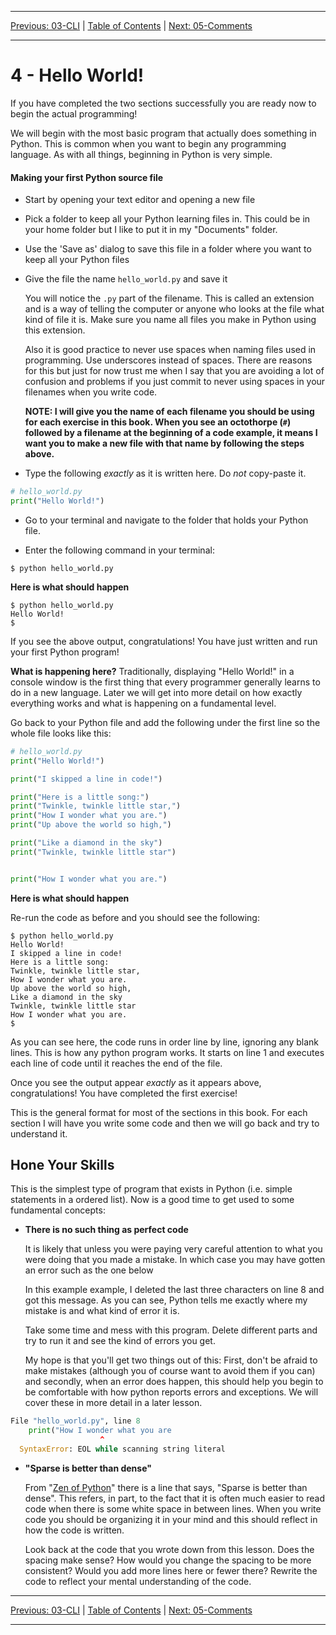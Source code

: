 <!-- Navigation -->

---

[Previous: 03-CLI](./03-CLI.md) | [Table of Contents](./00-Table-of-Contents.md) | [Next: 05-Comments](./05-Comments.md)

---
<!-- End Navigation -->

# 4 - Hello World!

If you have completed the two sections successfully you are ready now to begin 
the actual programming!

We will begin with the most basic program that actually does something in 
Python. This is common when you want to begin any programming language. As with
all things, beginning in Python is very simple.

#### Making your first Python source file

- Start by opening your text editor and opening a new file

- Pick a folder to keep all your Python learning files in. This could be in your home folder but I like to put it in my "Documents" folder.

- Use the 'Save as' dialog to save this file in a folder where you want to keep all
   your Python files

- Give the file the name `hello_world.py` and save it

   You will notice the `.py` part of the filename. This is called an extension and 
   is a way of telling the computer or anyone who looks at the file what kind of 
   file it is. Make sure you name all files you make in Python using this extension.

   Also it is good practice to never use spaces when naming files used in
   programming. Use underscores instead of spaces. There are reasons for this but 
   just for now trust me when I say that you are avoiding a lot of confusion and 
   problems if you just commit to never using spaces in your filenames when you 
   write code.

   **NOTE: I will give you the name of each filename you should be using for each
   exercise in this book. When you see an octothorpe (`#`) followed by a filename at the beginning of a code example, it means I want you to make a new file with that name by following the steps above.**

- Type the following *exactly* as it is written here. Do *not* copy-paste it.

```python
# hello_world.py
print("Hello World!")
```

- Go to your terminal and navigate to the folder that holds your Python file.

- Enter the following command in your terminal:

```
$ python hello_world.py
```

**Here is what should happen**

```
$ python hello_world.py 
Hello World!
$ 
```

If you see the above output, congratulations! You have just written and run your first Python program!

**What is happening here?** 
Traditionally, displaying "Hello World!" in a console window is the first thing 
that every programmer generally learns to do in a new language. Later we will get into more detail on how exactly everything works and what is happening on a fundamental level.

Go back to your Python file and add the following under the first line so the whole file looks like this:

```python
# hello_world.py
print("Hello World!")

print("I skipped a line in code!")

print("Here is a little song:")
print("Twinkle, twinkle little star,")
print("How I wonder what you are.")
print("Up above the world so high,")

print("Like a diamond in the sky")
print("Twinkle, twinkle little star")


print("How I wonder what you are.")
```

**Here is what should happen** 

Re-run the code as before and you should see the following:

```
$ python hello_world.py 
Hello World!
I skipped a line in code!
Here is a little song:
Twinkle, twinkle little star,
How I wonder what you are.
Up above the world so high,
Like a diamond in the sky
Twinkle, twinkle little star
How I wonder what you are.
$ 
```

As you can see here, the code runs in order line by line, ignoring any blank lines. This is how any python program works. It starts on line 1 and executes each line of code until it reaches the end of the file. 

Once you see the output appear *exactly* as it appears above, congratulations! You have completed the first exercise!

This is the general format for most of the sections in this book. For each section I will have you write some code and then we will go back and try to understand it.

## Hone Your Skills

This is the simplest type of program that exists in Python (i.e. simple statements in a ordered list). Now is a good time to get used to some fundamental concepts:

- **There is no such thing as perfect code**

  It is likely that unless you were paying very careful attention to what you were doing that you made a mistake. In which case you may have gotten an error such as the one below

  In this example example, I deleted the last three characters on line 8 and got this message. As you can see, Python tells me exactly where my mistake is and what kind of error it is. 

  Take some time and mess with this program. Delete different parts and try to run it and see the kind of errors you get. 

  My hope is that you'll get two things out of this: First, don't be afraid to make mistakes (although you of course want to avoid them if you can) and secondly, when an error does happen, this should help you begin to be comfortable with how python reports errors and exceptions. We will cover these in more detail in a later lesson.

```python
File "hello_world.py", line 8
    print("How I wonder what you are
                    ^
  SyntaxError: EOL while scanning string literal
```

- **"Sparse is better than dense"**

  From "[Zen of Python](https://www.python.org/dev/peps/pep-0020/)" there is a line that says, "Sparse is better than dense". This refers, in part, to the fact that it is often much easier to read code when there is some white space in between lines. When you write code you should be organizing it in your mind and this should reflect in how the code is written.

  Look back at the code that you wrote down from this lesson. Does the spacing make sense? How would you change the spacing to be more consistent? Would you add more lines here or fewer there? Rewrite the code to reflect your mental understanding of the code.

<!-- Navigation -->

---

[Previous: 03-CLI](./03-CLI.md) | [Table of Contents](./00-Table-of-Contents.md) | [Next: 05-Comments](./05-Comments.md)

---
<!-- End Navigation -->
